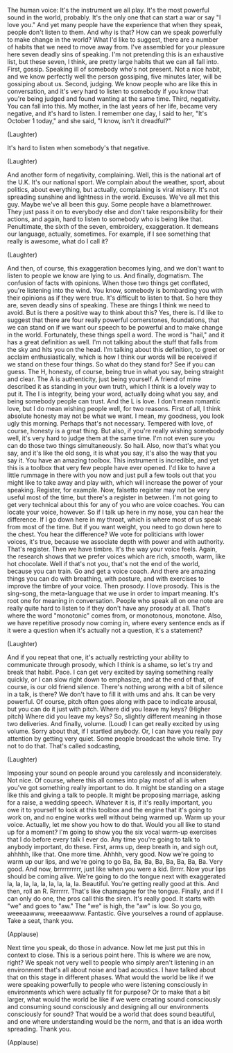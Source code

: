 

The human voice:
It&#39;s the instrument we all play.
It&#39;s the most powerful sound
in the world, probably.
It&#39;s the only one that can start a war
or say &quot;I love you.&quot;
And yet many people have the experience
that when they speak, people
don&#39;t listen to them.
And why is that?
How can we speak powerfully
to make change in the world?
What I&#39;d like to suggest,
there are a number of habits
that we need to move away from.
I&#39;ve assembled for your pleasure here
seven deadly sins of speaking.
I&#39;m not pretending
this is an exhaustive list,
but these seven, I think, are pretty large
habits that we can all fall into.
First, gossip.
Speaking ill of somebody
who&#39;s not present.
Not a nice habit,
and we know perfectly well
the person gossiping, five minutes later,
will be gossiping about us.
Second, judging.
We know people who are like this
in conversation,
and it&#39;s very hard to listen to somebody
if you know that you&#39;re being judged
and found wanting at the same time.
Third, negativity.
You can fall into this.
My mother, in the last years of her life,
became very negative,
and it&#39;s hard to listen.
I remember one day, I said to her,
&quot;It&#39;s October 1 today,&quot;
and she said, &quot;I know, isn&#39;t it dreadful?&quot;

(Laughter)

It&#39;s hard to listen
when somebody&#39;s that negative.

(Laughter)

And another form
of negativity, complaining.
Well, this is the national art of the U.K.
It&#39;s our national sport.
We complain about the weather, sport,
about politics, about everything,
but actually, complaining is viral misery.
It&#39;s not spreading sunshine
and lightness in the world.
Excuses.
We&#39;ve all met this guy.
Maybe we&#39;ve all been this guy.
Some people have a blamethrower.
They just pass it on to everybody else
and don&#39;t take responsibility
for their actions,
and again, hard to listen
to somebody who is being like that.
Penultimate, the sixth of the seven,
embroidery, exaggeration.
It demeans our language,
actually, sometimes.
For example, if I see something
that really is awesome,
what do I call it?

(Laughter)

And then, of course,
this exaggeration becomes lying,
and we don&#39;t want to listen
to people we know are lying to us.
And finally, dogmatism.
The confusion of facts with opinions.
When those two things get conflated,
you&#39;re listening into the wind.
You know, somebody is bombarding you
with their opinions as if they were true.
It&#39;s difficult to listen to that.
So here they are, seven deadly
sins of speaking.
These are things I think we need to avoid.
But is there a positive
way to think about this?
Yes, there is.
I&#39;d like to suggest that there are four
really powerful cornerstones, foundations,
that we can stand on if we want our speech
to be powerful and to make
change in the world.
Fortunately, these things spell a word.
The word is &quot;hail,&quot; and it has
a great definition as well.
I&#39;m not talking about the stuff
that falls from the sky
and hits you on the head.
I&#39;m talking about this definition,
to greet or acclaim enthusiastically,
which is how I think
our words will be received
if we stand on these four things.
So what do they stand for?
See if you can guess.
The H, honesty, of course,
being true in what you say,
being straight and clear.
The A is authenticity,
just being yourself.
A friend of mine described it as
standing in your own truth,
which I think is a lovely way to put it.
The I is integrity, being your word,
actually doing what you say,
and being somebody people can trust.
And the L is love.
I don&#39;t mean romantic love,
but I do mean wishing people
well, for two reasons.
First of all, I think absolute honesty
may not be what we want.
I mean, my goodness,
you look ugly this morning.
Perhaps that&#39;s not necessary.
Tempered with love, of course,
honesty is a great thing.
But also, if you&#39;re really
wishing somebody well,
it&#39;s very hard to judge
them at the same time.
I&#39;m not even sure you can do
those two things simultaneously.
So hail.
Also, now that&#39;s what you say,
and it&#39;s like the old song,
it is what you say,
it&#39;s also the way that you say it.
You have an amazing toolbox.
This instrument is incredible,
and yet this is a toolbox
that very few people have ever opened.
I&#39;d like to have a little rummage
in there with you now
and just pull a few tools out
that you might like to take
away and play with,
which will increase
the power of your speaking.
Register, for example.
Now, falsetto register may not
be very useful most of the time,
but there&#39;s a register in between.
I&#39;m not going to get very
technical about this
for any of you who are voice coaches.
You can locate your voice, however.
So if I talk up here in my nose,
you can hear the difference.
If I go down here in my throat,
which is where most of us
speak from most of the time.
But if you want weight,
you need to go down here to the chest.
You hear the difference?
We vote for politicians
with lower voices, it&#39;s true,
because we associate depth with power
and with authority.
That&#39;s register.
Then we have timbre.
It&#39;s the way your voice feels.
Again, the research shows
that we prefer voices
which are rich, smooth, warm,
like hot chocolate.
Well if that&#39;s not you,
that&#39;s not the end of the world,
because you can train.
Go and get a voice coach.
And there are amazing things you can do
with breathing, with posture,
and with exercises
to improve the timbre of your voice.
Then prosody. I love prosody.
This is the sing-song, the meta-language
that we use in order to impart meaning.
It&#39;s root one for meaning in conversation.
People who speak all on one note
are really quite hard to listen to
if they don&#39;t have any prosody at all.
That&#39;s where the word
&quot;monotonic&quot; comes from,
or monotonous, monotone.
Also, we have repetitive
prosody now coming in,
where every sentence ends
as if it were a question
when it&#39;s actually not
a question, it&#39;s a statement?

(Laughter)

And if you repeat that one,
it&#39;s actually restricting your ability
to communicate through prosody,
which I think is a shame,
so let&#39;s try and break that habit.
Pace.
I can get very excited by saying
something really quickly,
or I can slow right down to emphasize,
and at the end of that, of course,
is our old friend silence.
There&#39;s nothing wrong with a bit
of silence in a talk, is there?
We don&#39;t have to fill it with ums and ahs.
It can be very powerful.
Of course, pitch often
goes along with pace
to indicate arousal, but you
can do it just with pitch.
Where did you leave my keys?
(Higher pitch) Where did you
leave my keys?
So, slightly different meaning
in those two deliveries.
And finally, volume.
(Loud) I can get really excited
by using volume.
Sorry about that, if I startled anybody.
Or, I can have you really pay attention
by getting very quiet.
Some people broadcast the whole time.
Try not to do that.
That&#39;s called sodcasting,

(Laughter)

Imposing your sound on people around you
carelessly and inconsiderately.
Not nice.
Of course, where this all comes
into play most of all
is when you&#39;ve got something
really important to do.
It might be standing on a stage like this
and giving a talk to people.
It might be proposing marriage,
asking for a raise, a wedding speech.
Whatever it is, if it&#39;s really important,
you owe it to yourself
to look at this toolbox
and the engine that it&#39;s going to work on,
and no engine works well
without being warmed up.
Warm up your voice.
Actually, let me show you how to do that.
Would you all like to stand
up for a moment?
I&#39;m going to show you
the six vocal warm-up exercises
that I do before every talk I ever do.
Any time you&#39;re going to talk
to anybody important, do these.
First, arms up, deep breath in,
and sigh out, ahhhhh, like that.
One more time.
Ahhhh, very good.
Now we&#39;re going to warm up our lips,
and we&#39;re going to go Ba, Ba, Ba, Ba,
Ba, Ba, Ba, Ba. Very good.
And now, brrrrrrrrrr,
just like when you were a kid.
Brrrr. Now your lips
should be coming alive.
We&#39;re going to do the tongue next
with exaggerated la, la, la,
la, la, la, la, la, la.
Beautiful. You&#39;re getting
really good at this.
And then, roll an R. Rrrrrrr.
That&#39;s like champagne for the tongue.
Finally, and if I can only do one,
the pros call this the siren.
It&#39;s really good. It starts
with &quot;we&quot; and goes to &quot;aw.&quot;
The &quot;we&quot; is high, the &quot;aw&quot; is low.
So you go, weeeaawww, weeeaawww.
Fantastic. Give yourselves
a round of applause.
Take a seat, thank you.

(Applause)

Next time you speak, do those in advance.
Now let me just put this
in context to close.
This is a serious point here.
This is where we are now, right?
We speak not very well
to people who simply aren&#39;t listening
in an environment that&#39;s all
about noise and bad acoustics.
I have talked about that on this stage
in different phases.
What would the world be like
if we were speaking powerfully
to people who were listening consciously
in environments which were
actually fit for purpose?
Or to make that a bit larger,
what would the world be like
if we were creating sound consciously
and consuming sound consciously
and designing all our environments
consciously for sound?
That would be a world
that does sound beautiful,
and one where understanding
would be the norm,
and that is an idea worth spreading.
Thank you.

(Applause)

